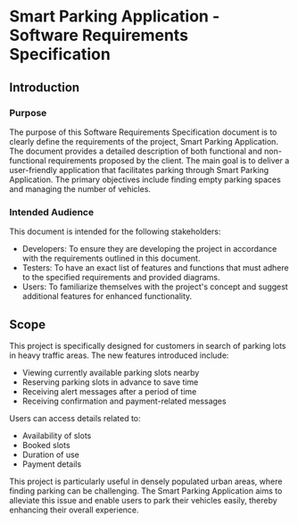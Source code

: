 # Smart Parking Application - Software Requirements Specification

## Introduction

### Purpose
The purpose of this Software Requirements Specification document is to clearly define the requirements of the project, Smart Parking Application. The document provides a detailed description of both functional and non-functional requirements proposed by the client. The main goal is to deliver a user-friendly application that facilitates parking through Smart Parking Application. The primary objectives include finding empty parking spaces and managing the number of vehicles.

### Intended Audience
This document is intended for the following stakeholders:
- Developers: To ensure they are developing the project in accordance with the requirements outlined in this document.
- Testers: To have an exact list of features and functions that must adhere to the specified requirements and provided diagrams.
- Users: To familiarize themselves with the project's concept and suggest additional features for enhanced functionality.

## Scope

This project is specifically designed for customers in search of parking lots in heavy traffic areas. The new features introduced include:
- Viewing currently available parking slots nearby
- Reserving parking slots in advance to save time
- Receiving alert messages after a period of time
- Receiving confirmation and payment-related messages

Users can access details related to:
- Availability of slots
- Booked slots
- Duration of use
- Payment details

This project is particularly useful in densely populated urban areas, where finding parking can be challenging. The Smart Parking Application aims to alleviate this issue and enable users to park their vehicles easily, thereby enhancing their overall experience.
